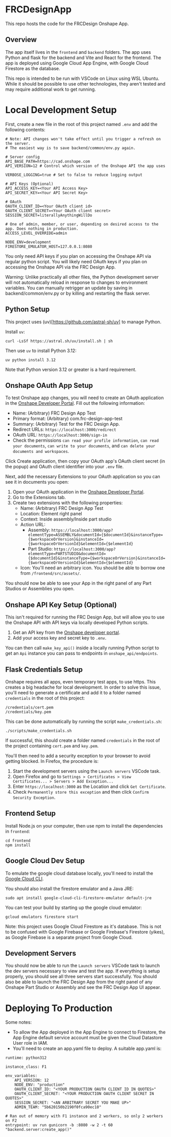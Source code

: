 # FRCDesignApp

This repo hosts the code for the FRCDesign Onshape App.

## Overview

The app itself lives in the `frontend` and `backend` folders. The app uses Python and flask for the backend and Vite and React for the frontend.
The app is deployed using Google Cloud App Engine, with Google Cloud Firestore as the database.

This repo is intended to be run with VSCode on Linux using WSL Ubuntu.
While it should be possible to use other technologies, they aren't tested and may require additional work to get running.

# Local Development Setup

First, create a new file in the root of this project named `.env` and add the following contents:

```
# Note: API changes won't take effect until you trigger a refresh on the server.
# The easiest way is to save backend/common/env.py again.

# Server config
API_BASE_PATH=https://cad.onshape.com
API_VERSION=12 # Control which version of the Onshape API the app uses

VERBOSE_LOGGING=true # Set to false to reduce logging output

# API Keys (Optional)
API_ACCESS_KEY=<Your API Access Key>
API_SECRET_KEY=<Your API Secret Key>

# OAuth
OAUTH_CLIENT_ID=<Your OAuth client id>
OAUTH_CLIENT_SECRET=<Your OAuth client secret>
SESSION_SECRET=literallyAnythingWillDo

# One of admin, member, or user, depending on desired access to the app. Does nothing in production.
ACCESS_LEVEL_OVERRIDE=admin

NODE_ENV=development
FIRESTORE_EMULATOR_HOST=127.0.0.1:8080
```

You only need API keys if you plan on accessing the Onshape API via regular python script.
You will likely need OAuth keys if you plan on accessing the Onshape API via the FRC Design App.

Warning: Unlike practically all other files, the Python development server will not automatically reload in response to changes to environment variables.
You can manually retrigger an update by saving in backend/common/env.py or by killing and restarting the flask server.

## Python Setup

This project uses (uv)[https://github.com/astral-sh/uv] to manage Python.

Install `uv`:

```
curl -LsSf https://astral.sh/uv/install.sh | sh
```

Then use `uv` to install Python 3.12:

```
uv python install 3.12
```

Note that Python version 3.12 or greater is a hard requirement.

## Onshape OAuth App Setup

To test Onshape app changes, you will need to create an OAuth application in the [Onshape Developer Portal](https://cad.onshape.com/appstore/dev-portal/oauthApps). Fill out the following information:

-   Name: (Arbitrary) FRC Design App Test
-   Primary format: (Arbitrary) com.frc-design-app-test
-   Summary: (Arbitrary) Test for the FRC Design App.
-   Redirect URLs: `https://localhost:3000/redirect`
-   OAuth URL: `https://localhost:3000/sign-in`
-   Check the permissions `can read your profile information`, `can read your documents`, `can write to your documents`, and `can delete your documents and workspaces`.

Click Create application, then copy your OAuth app's OAuth client secret (in the popup) and OAuth client identifier into your `.env` file.

Next, add the necessary Extensions to your OAuth application so you can see it in documents you open:

1. Open your OAuth application in the [Onshape Developer Portal](https://cad.onshape.com/appstore/dev-portal/oauthApps).
2. Go to the Extensions tab.
3. Create two extensions with the following properties:
    - Name: (Arbitrary) FRC Design App Test
    - Location: Element right panel
    - Context: Inside assembly/Inside part studio
    - Action URL:
        - Assembly: `https://localhost:3000/app?elementType=ASSEMBLY&documentId={$documentId}&instanceType={$workspaceOrVersion}&instanceId={$workspaceOrVersionId}&elementId={$elementId}`
        - Part Studio: `https://localhost:3000/app?elementType=PARTSTUDIO&documentId={$documentId}&instanceType={$workspaceOrVersion}&instanceId={$workspaceOrVersionId}&elementId={$elementId}`
    - Icon: You'll need an arbitrary icon. You should be able to borrow one from `/frontend/src/assets/`.

You should now be able to see your App in the right panel of any Part Studios or Assemblies you open.

## Onshape API Key Setup (Optional)

This isn't required for running the FRC Design App, but will allow you to use the Onshape API with API keys via locally developed Python scripts.

1. Get an API key from the [Onshape developer portal](https://dev-portal.onshape.com/keys).
1. Add your access key and secret key to `.env`.

You can then call `make_key_api()` inside a locally running Python script to get an `Api` instance you can pass to endpoints in `onshape_api/endpoints`.

## Flask Credentials Setup

Onshape requires all apps, even temporary test apps, to use https. This creates a big headache for local development.
In order to solve this issue, you'll need to generate a certificate and add it to a folder named `credentials` in the root of this project:

```
/credentials/cert.pem
/credentials/key.pem
```

This can be done automatically by running the script `make_credentials.sh`:

```
./scripts/make_credentials.sh
```

If successful, this should create a folder named `credentials` in the root of the project containing `cert.pem` and `key.pem`.

You'll then need to add a security exception to your browser to avoid getting blocked.
In Firefox, the procedure is:

1. Start the development servers using the `Launch servers` VSCode task.
2. Open Firefox and go to `Settings > Certificates > View Certificates... > Servers > Add Exception...`
3. Enter `https://localhost:3000` as the Location and click `Get Certificate`.
4. Check `Permanently store this exception` and then click `Confirm Security Exception`.

## Frontend Setup

Install Node.js on your computer, then use npm to install the dependencies in `frontend`:

```
cd frontend
npm install
```

## Google Cloud Dev Setup

To emulate the google cloud database locally, you'll need to install the [Google Cloud CLI](https://cloud.google.com/sdk/docs/install#deb).

You should also install the firestore emulator and a Java JRE:

```
sudo apt install google-cloud-cli-firestore-emulator default-jre
```

You can test your build by starting up the google cloud emulator:

```
gcloud emulators firestore start
```

<!-- Then restart your WSL instance. This prevents google cloud from using the google cloud version located outside of WSL. -->

Note: this project uses Google Cloud Firestore as it's database. This is not to be confused with Google Firebase or Google Firebase's Firestore (yikes), as Google Firebase is a separate project from Google Cloud.

## Development Servers

You should now be able to run the `Launch servers` VSCode task to launch the dev servers necessary to view and test the app.
If everything is setup properly, you should see all three servers start successfully.
You should also be able to launch the FRC Design App from the right panel of any Onshape Part Studio or Assembly and see the FRC Design App UI appear.

# Deploying To Production

Some notes:

-   To allow the App deployed in the App Engine to connect to Firestore, the App Engine default service account must be given the Cloud Datastore User role in IAM.
-   You'll need to create an app.yaml file to deploy. A suitable app.yaml is:

```
runtime: python312

instance_class: F1

env_variables:
    API_VERSION: 12
    NODE_ENV: "production"
    OAUTH_CLIENT_ID: "<YOUR PRODUCTION OAUTH CLIENT ID IN QUOTES>"
    OAUTH_CLIENT_SECRET: "<YOUR PRODUCTION OAUTH CLIENT SECRET IN QUOTES>"
    SESSION_SECRET: "<AN ARBITRARY SECRET YOU MAKE UP>"
    ADMIN_TEAM: "5b620150b2190f0fca90ec10"

# Ran out of memory with F1 instance and 2 workers, so only 2 workers on F2
entrypoint: uv run gunicorn -b :8080 -w 2 -t 60 "backend.server:create_app()"
```
